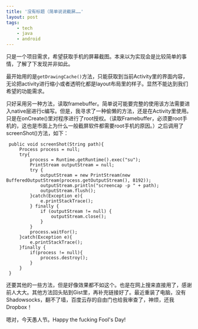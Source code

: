 ```yaml
---
title: '没有标题（简单说说截屏……'
layout: post
tags:
    - tech
    - java
    - android
---
```


只是一个项目需求，希望获取手机的屏幕截图。本来以为实现会是比较简单的事情，了解了下发现并非如此。

最开始用的是`getDrawingCache()`方法，只能获取到当前Activity里的界面内容，无论把activity进行缩小或者透明化都是layout布局里的样子。显然不能达到我们希望的功能需求。

只好采用另一种方法，读取framebuffer。简单说可能要完整的使用该方法需要进入native层进行c编写。但是，我寻求了一种偷懒的方法，还是在Activity里使用。只是在onCreate()里对程序进行了root授权。（读取Framebuffer，必须要root手机的，这也是市面上为什么一般截屏软件都需要root手机的原因。）之后调用了screenShot()方法，如下：

     public void screenShot(String path){
         Process process = null;
         try{
             process = Runtime.getRuntime().exec("su");
             PrintStream outputStream = null;
             try {
                 outputStream = new PrintStream(new BufferedOutputStream(process.getOutputStream(), 8192));
                 outputStream.println("screencap -p " + path);
                 outputStream.flush();
             }catch(Exception e){
                 e.printStackTrace();
             } finally {
                 if (outputStream != null) {
                     outputStream.close();
                 }
             }
             process.waitFor();
         }catch(Exception e){
             e.printStackTrace();
         }finally {
             if(process != null){
                 process.destroy();
             }
         }
     }

还要其他的一些方法，但是好像效果都不如这个。也是在网上搜来直接用了，感谢前人大大。其他方法回头贴到Gist里，再补充链接好了。最近重装了电脑，没有Shadowsocks，翻不了墙，百度云存的自由门也给我审查了，神烦，还我Dropbox！

嗯对，今天愚人节。Happy the fucking Fool's Day!